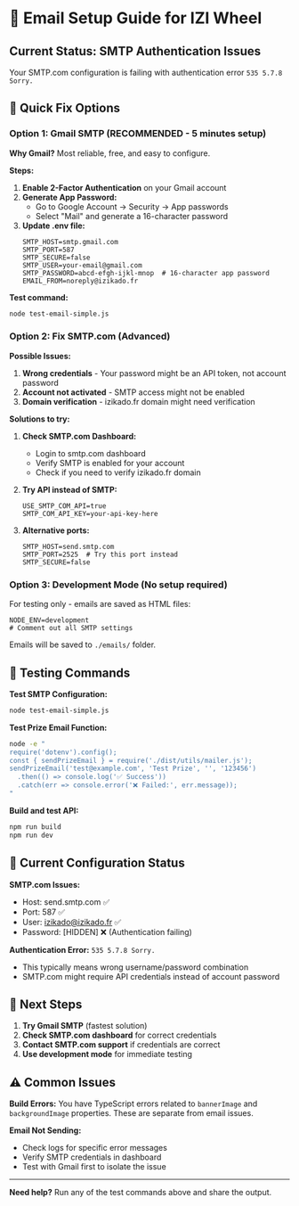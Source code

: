 # 📧 Email Setup Guide for IZI Wheel

## Current Status: SMTP Authentication Issues

Your SMTP.com configuration is failing with authentication error `535 5.7.8 Sorry.` 

## 🚀 Quick Fix Options

### Option 1: Gmail SMTP (RECOMMENDED - 5 minutes setup)

**Why Gmail?** Most reliable, free, and easy to configure.

**Steps:**
1. **Enable 2-Factor Authentication** on your Gmail account
2. **Generate App Password:**
   - Go to Google Account → Security → App passwords
   - Select "Mail" and generate a 16-character password
3. **Update .env file:**
   ```env
   SMTP_HOST=smtp.gmail.com
   SMTP_PORT=587
   SMTP_SECURE=false
   SMTP_USER=your-email@gmail.com
   SMTP_PASSWORD=abcd-efgh-ijkl-mnop  # 16-character app password
   EMAIL_FROM=noreply@izikado.fr
   ```

**Test command:**
```bash
node test-email-simple.js
```

### Option 2: Fix SMTP.com (Advanced)

**Possible Issues:**
1. **Wrong credentials** - Your password might be an API token, not account password
2. **Account not activated** - SMTP access might not be enabled
3. **Domain verification** - izikado.fr domain might need verification

**Solutions to try:**
1. **Check SMTP.com Dashboard:**
   - Login to smtp.com dashboard
   - Verify SMTP is enabled for your account
   - Check if you need to verify izikado.fr domain

2. **Try API instead of SMTP:**
   ```env
   USE_SMTP_COM_API=true
   SMTP_COM_API_KEY=your-api-key-here
   ```

3. **Alternative ports:**
   ```env
   SMTP_HOST=send.smtp.com
   SMTP_PORT=2525  # Try this port instead
   SMTP_SECURE=false
   ```

### Option 3: Development Mode (No setup required)

For testing only - emails are saved as HTML files:

```env
NODE_ENV=development
# Comment out all SMTP settings
```

Emails will be saved to `./emails/` folder.

## 🧪 Testing Commands

**Test SMTP Configuration:**
```bash
node test-email-simple.js
```

**Test Prize Email Function:**
```bash
node -e "
require('dotenv').config();
const { sendPrizeEmail } = require('./dist/utils/mailer.js');
sendPrizeEmail('test@example.com', 'Test Prize', '', '123456')
  .then(() => console.log('✅ Success'))
  .catch(err => console.error('❌ Failed:', err.message));
"
```

**Build and test API:**
```bash
npm run build
npm run dev
```

## 🔧 Current Configuration Status

**SMTP.com Issues:**
- Host: send.smtp.com ✅
- Port: 587 ✅  
- User: izikado@izikado.fr ✅
- Password: [HIDDEN] ❌ (Authentication failing)

**Authentication Error:** `535 5.7.8 Sorry.`
- This typically means wrong username/password combination
- SMTP.com might require API credentials instead of account password

## 📝 Next Steps

1. **Try Gmail SMTP** (fastest solution)
2. **Check SMTP.com dashboard** for correct credentials
3. **Contact SMTP.com support** if credentials are correct
4. **Use development mode** for immediate testing

## ⚠️ Common Issues

**Build Errors:** You have TypeScript errors related to `bannerImage` and `backgroundImage` properties. These are separate from email issues.

**Email Not Sending:** 
- Check logs for specific error messages
- Verify SMTP credentials in dashboard
- Test with Gmail first to isolate the issue

---

**Need help?** Run any of the test commands above and share the output. 